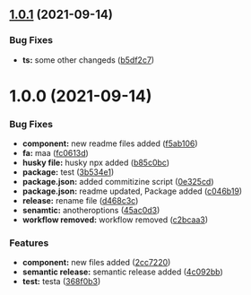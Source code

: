 ## [1.0.1](https://github.com/developersapien/test2/compare/v1.0.0...v1.0.1) (2021-09-14)


### Bug Fixes

* **ts:** some other changeds ([b5df2c7](https://github.com/developersapien/test2/commit/b5df2c7f6f0c8cb25f702d32552593f448bb4d6f))

# 1.0.0 (2021-09-14)


### Bug Fixes

* **component:** new readme files added ([f5ab106](https://github.com/developersapien/test2/commit/f5ab1061c0407ecb03a9aaf1dd1d34b2f5b1f3c9))
* **fa:** maa ([fc0613d](https://github.com/developersapien/test2/commit/fc0613d2e0d08ffca188970e87e791b8f2a87c3d))
* **husky file:** husky npx added ([b85c0bc](https://github.com/developersapien/test2/commit/b85c0bcb5771a8d13235d72e3ca6f84c79b1d280))
* **package:** test ([3b534e1](https://github.com/developersapien/test2/commit/3b534e13e9795a9e5b680e989ce37b45f5336186))
* **package.json:** added commitizine script ([0e325cd](https://github.com/developersapien/test2/commit/0e325cd9a5132f2e5e43ea5bb261680b795cb093))
* **package.json:** readme updated, Package added ([c046b19](https://github.com/developersapien/test2/commit/c046b192bb2f95aff5d2ce4a0a1de030daa73929))
* **release:** rename file ([d468c3c](https://github.com/developersapien/test2/commit/d468c3c6931dd10eaa71f71477765fc0076de660))
* **senamtic:** anotheroptions ([45ac0d3](https://github.com/developersapien/test2/commit/45ac0d3ea1b219ffe806d1361144a66ed2f5e5f9))
* **workflow removed:** workflow removed ([c2bcaa3](https://github.com/developersapien/test2/commit/c2bcaa3e43fb08c814a33d8349bfe53de76a4442))


### Features

* **component:** new files added ([2cc7220](https://github.com/developersapien/test2/commit/2cc7220d8303f6be9b0fc2e78e41fc768f5d9748))
* **semantic release:** semantic release added ([4c092bb](https://github.com/developersapien/test2/commit/4c092bb74cd2fb0079994eafcca85145eb59f979))
* **test:** testa ([368f0b3](https://github.com/developersapien/test2/commit/368f0b30667a3d7856ae51f40929fde35fe99fd7))

